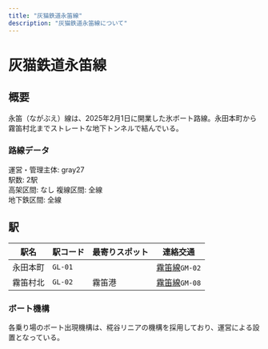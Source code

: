 ```yaml
---
title: "灰猫鉄道永笛線"
description: "灰猫鉄道永笛線について"
---
```


# 灰猫鉄道永笛線
## 概要
永笛（ながぶえ）線は、2025年2月1日に開業した氷ボート路線。永田本町から霧笛村北までストレートな地下トンネルで結んでいる。  

### 路線データ
運営・管理主体: <mc-avatar user="ae72acdbaa794d3dbd94d4674e0e4f9b" />gray27  
駅数: 2駅  
高架区間: なし
複線区間: 全線  
地下鉄区間: 全線  

## 駅

| 駅名   | 駅コード    | 最寄りスポット  | 連絡交通               |
|------|---------|----------|--------------------|
| 永田本町 | `GL-01` |          | [霧笛線](./gm)`GM-02` |
| 霧笛村北 | `GL-02` | 霧笛港      | [霧笛線](./gm)`GM-08` |

### ボート機構
各乗り場のボート出現機構は、椛谷リニアの機構を採用しており、運営による設置となっている。
